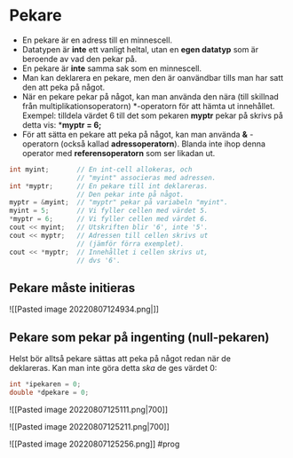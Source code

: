 # Pekare
-   En pekare är en adress till en minnescell.
-   Datatypen är **inte** ett vanligt heltal, utan en **egen datatyp** som är beroende av vad den pekar på.
-   En pekare är **inte** samma sak som en minnescell.
-   Man kan deklarera en pekare, men den är oanvändbar tills man har satt den att peka på något.
-   När en pekare pekar på något, kan man använda den nära (till skillnad från multiplikationsoperatorn) *-operatorn för att hämta ut innehållet.  
    Exempel: tilldela värdet 6 till det som pekaren **myptr** pekar på skrivs på detta vis: ***myptr = 6;**
-   För att sätta en pekare att peka på något, kan man använda **&** -operatorn (också kallad **adressoperatorn**). Blanda inte ihop denna operator med **referensoperatorn** som ser likadan ut.

```c++
int myint;       // En int-cell allokeras, och   
                 // "myint" associeras med adressen.   
int *myptr;      // En pekare till int deklareras.  
                 // Den pekar inte på något.  
myptr = &myint;  // "myptr" pekar på variabeln "myint".   
myint = 5;       // Vi fyller cellen med värdet 5.   
*myptr = 6;      // Vi fyller cellen med värdet 6. 
cout << myint;   // Utskriften blir '6', inte '5'.  
cout << myptr;   // Adressen till cellen skrivs ut   
                 // (jämför förra exemplet).   
cout << *myptr;  // Innehållet i cellen skrivs ut,   
                 // dvs '6'.
```


## Pekare måste initieras
![[Pasted image 20220807124934.png|]]


## Pekare som pekar på ingenting (null-pekaren)
Helst bör alltså pekare sättas att peka på något redan när de deklareras. Kan man inte göra detta _ska_ de ges värdet 0:

```c++
int *ipekaren = 0; 
double *dpekare = 0;
```


![[Pasted image 20220807125111.png|700]]


![[Pasted image 20220807125211.png|700]]

![[Pasted image 20220807125256.png]]
#prog 
